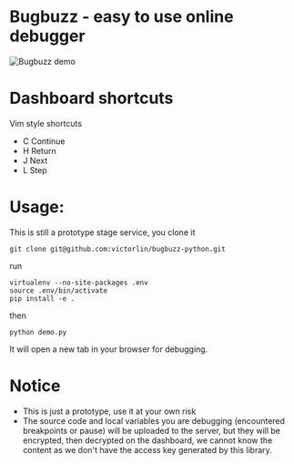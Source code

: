 # Bugbuzz - easy to use online debugger

![Bugbuzz demo](/screencast.gif?raw=true )

# Dashboard shortcuts

Vim style shortcuts

 - C Continue
 - H Return
 - J Next
 - L Step


# Usage:

This is still a prototype stage service, you clone it

```
git clone git@github.com:victorlin/bugbuzz-python.git
```

run

```
virtualenv --no-site-packages .env
source .env/bin/activate
pip install -e .
```

then

```
python demo.py
```

It will open a new tab in your browser for debugging.

# Notice

 - This is just a prototype, use it at your own risk
 - The source code and local variables you are debugging (encountered breakpoints or pause) will be uploaded to the server, but they will be encrypted, then decrypted on the dashboard, we cannot know the content as we don't have the access key generated by this library.
